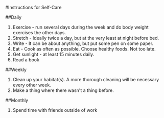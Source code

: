 #Instructions for Self-Care

##Daily
1. Exercise - run several days during the week and do body weight
   exercises the other days.
2. Stretch - Ideally twice a day, but at the very least at night before
   bed.
3. Write - It can be about anything, but put some pen on some paper.
4. Eat - Cook as often as possible. Choose healthy foods. Not too late.
5. Get sunlight - at least 15 minutes daily.
6. Read a book


##Weekly
1. Clean up your habitat(s). A more thorough cleaning will be necessary
   every other week.
2. Make a thing where there wasn't a thing before.

##Monthly
1. Spend time with friends outside of work
